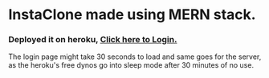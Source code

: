 # InstaClone made using MERN stack.

<h3> Deployed it on heroku, <a href="https://ig11.herokuapp.com/login"> Click here to Login. </a> </h3>
<p>
The login page might take 30 seconds to load and same goes for the server, as the heroku's free dynos go into sleep mode after 30 minutes of no use.
  </p>
